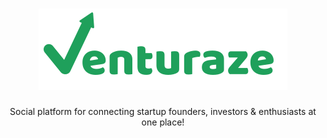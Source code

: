 <h1 align="center">
  <img
      alt="Botpress"
      src="./venturaze-green.svg"
    />
</h1>
 
 <p align="center"> Social platform for connecting startup founders, investors & enthusiasts at one place!</>



</hr>
